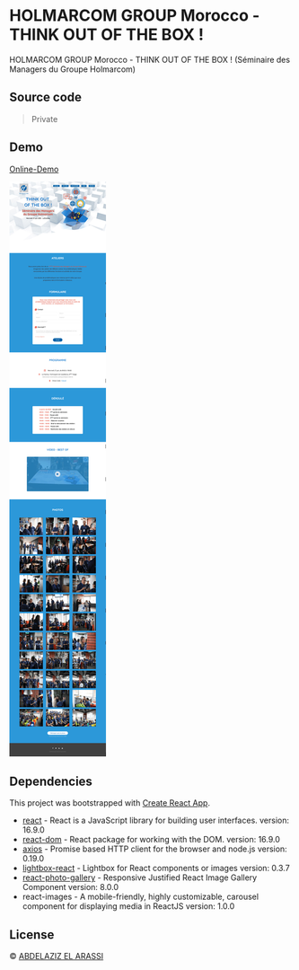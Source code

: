 # HOLMARCOM GROUP Morocco - THINK OUT OF THE BOX !

HOLMARCOM GROUP Morocco - THINK OUT OF THE BOX ! (Séminaire des Managers du Groupe Holmarcom)

## Source code

> Private

## Demo

[Online-Demo]

![](ScreenShot.jpg)

## Dependencies

This project was bootstrapped with [Create React App](https://github.com/facebook/create-react-app).

- [react] - React is a JavaScript library for building user interfaces. version: 16.9.0
- [react-dom] - React package for working with the DOM. version: 16.9.0
- [axios] - Promise based HTTP client for the browser and node.js version: 0.19.0
- [lightbox-react] - Lightbox for React components or images version: 0.3.7
- [react-photo-gallery] - Responsive Justified React Image Gallery Component version: 8.0.0
- react-images - A mobile-friendly, highly customizable, carousel component for displaying media in ReactJS version: 1.0.0

## License

© [ABDELAZIZ EL ARASSI](https://www.linkedin.com/in/aelarassi/)

[react]: https://reactjs.org/
[react-dom]: https://reactjs.org/
[axios]: https://github.com/axios/axios
[lightbox-react]: http://treyhuffine.com/lightbox-react
[react-photo-gallery]: https://github.com/neptunian/react-photo-gallery
[online-demo]: http://appeditor.co/holmarcom
